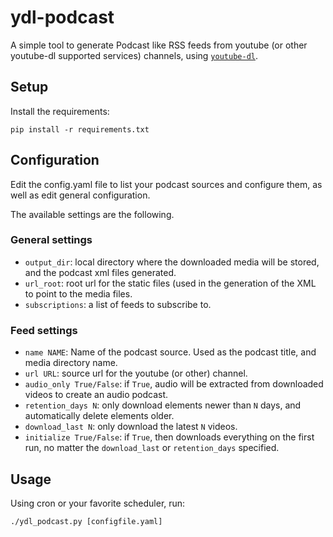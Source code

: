 # ydl-podcast

A simple tool to generate Podcast like RSS feeds from youtube (or other
youtube-dl supported services) channels, using
[`youtube-dl`](https://github.com/rg3/youtube-dl).

## Setup

Install the requirements:

`pip install -r requirements.txt`

## Configuration

Edit the config.yaml file to list your podcast sources and configure them,
as well as edit general configuration.

The available settings are the following.

### General settings

- `output_dir`: local directory where the downloaded media will be stored, and
  the podcast xml files generated.
- `url_root`: root url for the static files (used in the generation of the XML
  to point to the media files.
- `subscriptions`: a list of feeds to subscribe to.

### Feed settings

- `name NAME`: Name of the podcast source. Used as the podcast title, and media
  directory name.
- `url URL`: source url for the youtube (or other) channel.
- `audio_only True/False`: if `True`, audio will be extracted from downloaded
  videos to create an audio podcast.
- `retention_days N`: only download elements newer than `N` days, and
  automatically delete elements older.
- `download_last N`: only download the latest `N` videos.
- `initialize True/False`: if `True`, then downloads everything on the first
  run, no matter the `download_last` or `retention_days` specified.

## Usage

Using cron or your favorite scheduler, run:

`./ydl_podcast.py [configfile.yaml]`
